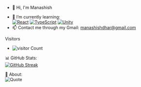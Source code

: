 - 👋 Hi, I'm Manashish 

<!-- - 🌐 Socials: <br>
 [![Discord](https://img.shields.io/badge/Discord-7289DA?style=for-the-badge&logo=discord&logoColor=white)](https://discord.gg/uMcSCNfV)
[![Reddit](https://img.shields.io/badge/Reddit-FF4500?style=for-the-badge&logo=reddit&logoColor=white)](https://www.reddit.com/u/manashish_dhar05/s/SX4p4MXPrs)
[![X](https://img.shields.io/badge/X-000000?style=for-the-badge&logo=x&logoColor=white)](https://x.com/ManashishDhar?t=ovNF1Qi5n-529Cc6wYREQg&s=09) -->







- 🌱 I’m currently learning:<br>
[![React](https://img.shields.io/badge/-React-61DAFB?style=for-the-badge&logo=React&logoColor=white)](https://react.dev/)
[![TypeScript](https://img.shields.io/badge/-JavaScript-3178C6?style=for-the-badge&logo=JavaScript&logoColor=white)](https://www.javascript.com/)
[![Unity](https://img.shields.io/badge/-Unity-000000?style=for-the-badge&logo=Unity&logoColor=white)](https://unity.com/) 
- 📫 Contact me through my Gmail: [manashishdhar@gmail.com](mailto:manashishdhar@gmail.com)


 Visitors
- ![visitor Count](https://komarev.com/ghpvc/?username=your-github-saboten123&style=flat&color=000000&label=Visitors)



📊 GitHub Stats: <br>
[![GitHub Streak](https://streak-stats.demolab.com?user=saboten123&theme=dark&hide_border=true)](https://git.io/streak-stats)


 📜 About: <br>
![Quote](https://quotes-github-readme.vercel.app/api?type=horizontal&theme=dark)
